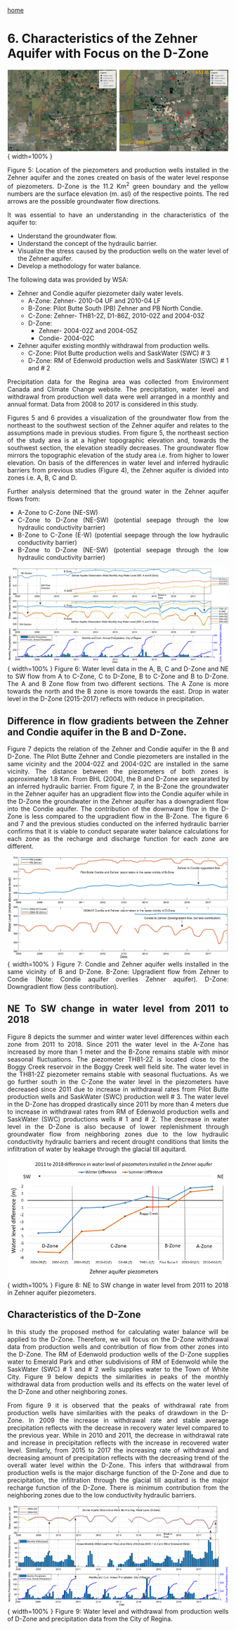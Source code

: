 ---
---

[home](home.html)
# 6. Characteristics of the Zehner Aquifer with Focus on the D-Zone


![](figures/Figure5.png){ width=100% }
<div style="text-align: justify">Figure 5: Location of the piezometers and production wells installed in the Zehner aquifer and the zones created on basis of the water level response of piezometers. D-Zone is the 11.2 Km<sup>2</sup> green boundary and the yellow numbers are the surface elevation (m. asl) of the respective points. The red arrows are the possible groundwater flow directions.

It was essential to have an understanding in the characteristics of the aquifer to:
* Understand the groundwater flow.
* Understand the concept of the hydraulic barrier.
* Visualize the stress caused by the production wells on the water level of the Zehner aquifer.
*	Develop a methodology for water balance.

The following data was provided by WSA:
* Zehner and Condie aquifer piezometer daily water levels.
  * A-Zone: Zehner- 2010-04 UF and 2010-04 LF
  * B-Zone: Pilot Butte South (PB) Zehner and PB North Condie.
  * C-Zone: Zehner- TH81-2Z, D1-86Z, 2010-02Z and 2004-03Z
  *	D-Zone:
    * Zehner- 2004-02Z and 2004-05Z
    * Condie- 2004-02C
* Zehner aquifer existing monthly withdrawal from production wells.
  * C-Zone: Pilot Butte production wells and SaskWater (SWC) # 3
  * D-Zone: RM of Edenwold production wells and SaskWater (SWC) # 1 and # 2

Precipitation data for the Regina area was collected from Environment Canada and Climate Change website. The precipitation, water level and withdrawal from production well data were well arranged in a monthly and annual format. Data from 2008 to 2017 is considered in this study.

Figures 5 and 6 provides a visualization of the groundwater flow from the northeast to the southwest section of the Zehner aquifer and relates to the assumptions made in previous studies. From figure 5, the northeast section of the study area is at a higher topographic elevation and, towards the southwest section, the elevation steadily decreases. The groundwater flow mirrors the topographic elevation of the study area i.e. from higher to lower elevation. On basis of the differences in water level and inferred hydraulic barriers from previous studies (Figure 4), the Zehner aquifer is divided into zones i.e. A, B, C and D.

Further analysis determined that the ground water in the Zehner aquifer flows from:
* A-Zone to C-Zone (NE-SW)
* C-Zone to D-Zone (NE-SW) (potential seepage through the low hydraulic conductivity barrier)
* B-Zone to C-Zone (E-W) (potential seepage through the low hydraulic conductivity barrier)
* B-Zone to D-Zone (NE-SW) (potential seepage through the low hydraulic conductivity barrier)

![](figures/Figure6.png){ width=100% }
Figure 6: Water level data in the A, B, C and D-Zone and NE to SW flow from A to C-Zone, C to D-Zone, B to C-Zone and B to D-Zone. The A and B Zone flow from two different sections. The A Zone is more towards the north and the B zone is more towards the east. Drop in water level in the D-Zone (2015-2017) reflects with reduce in precipitation.

## Difference in flow gradients between the Zehner and Condie aquifer in the B and D-Zone.
Figure 7 depicts the relation of the Zehner and Condie aquifer in the B and D-Zone. The Pilot Butte Zehner and Condie piezometers are installed in the same vicinity and the 2004-02Z and 2004-02C are installed in the same vicinity. The distance between the piezometers of both zones is approximately 1.8 Km. From BHL (2004), the B and D-Zone are separated by an inferred hydraulic barrier. From figure 7, in the B-Zone the groundwater in the Zehner aquifer has an upgradient flow into the Condie aquifer while in the D-Zone the groundwater in the Zehner aquifer has a downgradient flow into the Condie aquifer. The contribution of the downward flow in the D-Zone is less compared to the upgradient flow in the B-Zone. The figure 6 and 7 and the previous studies conducted on the inferred hydraulic barrier confirms that it is viable to conduct separate water balance calculations for each zone as the recharge and discharge function for each zone are different.

![](figures/Figure7.png){ width=100% }
Figure 7: Condie and Zehner aquifer wells installed in the same vicinity of B and D-Zone. B-Zone: Upgradient flow from Zehner to Condie (Note: Condie aquifer overlies Zehner aquifer). D-Zone: Downgradient flow (less contribution).

## NE To SW change in water level from 2011 to 2018
Figure 8 depicts the summer and winter water level differences within each zone from 2011 to 2018. Since 2011 the water level in the A-Zone has increased by more than 1 meter and the B-Zone remains stable with minor seasonal fluctuations. The piezometer TH81-2Z is located close to the Boggy Creek reservoir in the Boggy Creek well field site. The water level in the TH81-2Z piezometer remains stable with seasonal fluctuations. As we go further south in the C-Zone the water level in the piezometers have decreased since 2011 due to increase in withdrawal rates from Pilot Butte production wells and SaskWater (SWC) production well # 3. The water level in the D-Zone has dropped drastically since 2011 by more than 4 meters due to increase in withdrawal rates from RM of Edenwold production wells and SaskWater (SWC) productions wells # 1 and # 2. The decrease in water level in the D-Zone is also because of lower replenishment through groundwater flow from neighboring zones due to the low hydraulic conductivity hydraulic barriers and recent drought conditions that limits the infiltration of water by leakage through the glacial till aquitard.

![](figures/Figure8.png){ width=100% }
Figure 8: NE to SW change in water level from 2011 to 2018 in Zehner aquifer piezometers.

## Characteristics of the D-Zone
In this study the proposed method for calculating water balance will be applied to the D-Zone. Therefore, we will focus on the D-Zone withdrawal data from production wells and contribution of flow from other zones into the D-Zone. The RM of Edenwold production wells of the D-Zone supplies water to Emerald Park and other subdivisions of RM of Edenwold while the SaskWater (SWC) # 1 and # 2 wells supplies water to the Town of White City. Figure 9 below depicts the similarities in peaks of the monthly withdrawal data from production wells and its effects on the water level of the D-Zone and other neighboring zones.

From figure 9 it is observed that the peaks of withdrawal rate from production wells have similarities with the peaks of drawdown in the D-Zone. In 2009 the increase in withdrawal rate and stable average precipitation reflects with the decrease in recovery water level compared to the previous year. While in 2010 and 2011, the decrease in withdrawal rate and increase in precipitation reflects with the increase in recovered water level. Similarly, from 2015 to 2017 the increasing rate of withdrawal and decreasing amount of precipitation reflects with the decreasing trend of the overall water level within the D-Zone. This infers that withdrawal from production wells is the major discharge function of the D-Zone and due to precipitation, the infiltration through the glacial till aquitard is the major recharge function of the D-Zone. There is minimum contribution from the neighboring zones due to the low conductivity hydraulic barriers.

![](figures/Figure9.png){ width=100% }
Figure 9: Water level and withdrawal from production wells of D-Zone and precipitation data from the City of Regina.
